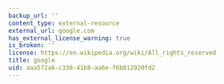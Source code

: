 ```yaml
---
backup_url: ''
content_type: external-resource
external_url: google.com
has_external_license_warning: true
is_broken: ''
license: https://en.wikipedia.org/wiki/All_rights_reserved
title: google
uid: aaa572a6-c338-41b8-aa6e-f6b012920fd2
---
```

